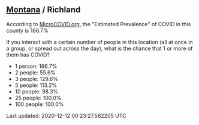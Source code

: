 
## [Montana](/united-states/montana) / Richland

According to [MicroCOVID.org](http://microcovid.org),
the "Estimated Prevalence" of COVID in this county is 166.7%

If you interact with a certain number of people in this location
(all at once in a group, or spread out across the day), what is the chance that
1 or more of them has COVID?

- 1 person: 166.7%
- 2 people: 55.6%
- 3 people: 129.6%
- 5 people: 113.2%
- 10 people: 98.3%
- 25 people: 100.0%
- 100 people: 100.0%

Last updated: 2020-12-12 00:23:27.582205 UTC
